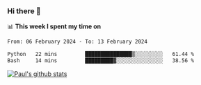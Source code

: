 ### Hi there 👋

📊 **This week I spent my time on**
<!--START_SECTION:waka-->

```txt
From: 06 February 2024 - To: 13 February 2024

Python   22 mins         ███████████████▒░░░░░░░░░   61.44 %
Bash     14 mins         █████████▓░░░░░░░░░░░░░░░   38.56 %
```

<!--END_SECTION:waka-->


[![Paul's github stats](https://github-readme-stats.vercel.app/api?username=mickeyouyou&theme=dracula&show_icons=true)](https://github.com/anuraghazra/github-readme-stats)
